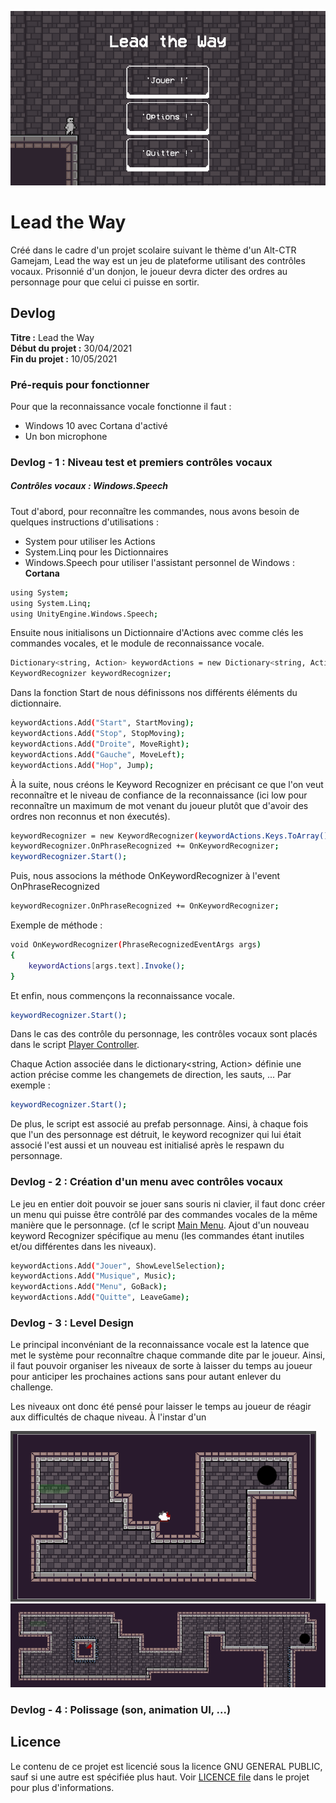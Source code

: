 ![Main](Main.png)

# Lead the Way

Créé dans le cadre d'un projet scolaire suivant le thème d'un Alt-CTR Gamejam, Lead the way est un jeu de plateforme utilisant des contrôles vocaux. Prisonnié d'un donjon, le joueur devra dicter des ordres au personnage pour que celui ci puisse en sortir.

## Devlog

**Titre :**   Lead the Way <br />
**Début du projet :** 30/04/2021 <br />
**Fin du projet :** 10/05/2021

### Pré-requis pour fonctionner

Pour que la reconnaissance vocale fonctionne il faut :
- Windows 10 avec Cortana d'activé
- Un bon microphone

### Devlog - 1 : Niveau test et premiers contrôles vocaux


##### Contrôles vocaux : Windows.Speech

Tout d'abord, pour reconnaître les commandes, nous avons besoin de quelques instructions d'utilisations :
- System pour utiliser les Actions
- System.Linq pour les Dictionnaires
- Windows.Speech pour utiliser l'assistant personnel de Windows : **Cortana**

```bash
using System;
using System.Linq;
using UnityEngine.Windows.Speech;
```

Ensuite nous initialisons un Dictionnaire d'Actions avec comme clés les commandes vocales, et le module de reconnaissance vocale.

```bash
Dictionary<string, Action> keywordActions = new Dictionary<string, Action>();
KeywordRecognizer keywordRecognizer;
```

Dans la fonction Start de nous définissons nos différents éléments du dictionnaire.

```bash
keywordActions.Add("Start", StartMoving);
keywordActions.Add("Stop", StopMoving);
keywordActions.Add("Droite", MoveRight);
keywordActions.Add("Gauche", MoveLeft);
keywordActions.Add("Hop", Jump);
```

À la suite, nous créons le Keyword Recognizer en précisant ce que l'on veut reconnaître et le niveau de confiance de la reconnaissance (ici low pour reconnaître un maximum de mot venant du joueur plutôt que d'avoir des ordres non reconnus et non éxecutés).

```bash
keywordRecognizer = new KeywordRecognizer(keywordActions.Keys.ToArray(), ConfidenceLevel.Low);
keywordRecognizer.OnPhraseRecognized += OnKeywordRecognizer;
keywordRecognizer.Start();
```

Puis, nous associons la méthode OnKeywordRecognizer à l'event OnPhraseRecognized

```bash
keywordRecognizer.OnPhraseRecognized += OnKeywordRecognizer;
```
Exemple de méthode :

```bash
void OnKeywordRecognizer(PhraseRecognizedEventArgs args)
{
    keywordActions[args.text].Invoke();
}
```

Et enfin, nous commençons la reconnaissance vocale.

```bash
keywordRecognizer.Start();
```

Dans le cas des contrôle du personnage, les contrôles vocaux sont placés dans le script [Player Controller](https://github.com/Arthur-bot/Lead-the-way/blob/main/LICENSE).

Chaque Action associée dans le dictionary<string, Action> définie une action précise comme les changemets de direction, les sauts, ...
Par exemple :

```bash
keywordRecognizer.Start();
```

De plus, le script est associé au prefab personnage. Ainsi, à chaque fois que l'un des personnage est détruit, le keyword recognizer qui lui était associé l'est aussi et un nouveau est initialisé après le respawn du personnage.

### Devlog - 2 : Création d'un menu avec contrôles vocaux

Le jeu en entier doit pouvoir se jouer sans souris ni clavier, il faut donc créer un menu qui puisse être contrôlé par des commandes vocales de la même manière que le personnage. (cf le script [Main Menu](https://github.com/Arthur-bot/Lead-the-way/blob/main/Lead%20the%20Way/Assets/Script/MainMenu.cs).
Ajout d'un nouveau keyword Recognizer spécifique au menu (les commandes étant inutiles et/ou différentes dans les niveaux).

```bash
keywordActions.Add("Jouer", ShowLevelSelection);
keywordActions.Add("Musique", Music);
keywordActions.Add("Menu", GoBack);
keywordActions.Add("Quitte", LeaveGame);
```

### Devlog - 3 : Level Design

Le principal inconvéniant de la reconnaissance vocale est la latence que met le système pour reconnaître chaque commande dite par le joueur. Ainsi, il faut pouvoir organiser les niveaux de sorte à laisser du temps au joueur pour anticiper les prochaines actions sans pour autant enlever du challenge.

Les niveaux ont donc été pensé pour laisser le temps au joueur de réagir aux difficultés de chaque niveau. À l'instar d'un 

![Example1](Example1.png)
![Example2](Example2.png)

### Devlog - 4 : Polissage (son, animation UI, ...)

## Licence
Le contenu de ce projet est licencié sous la licence  GNU GENERAL PUBLIC, sauf si une autre est spécifiée plus haut. Voir [LICENCE file](https://github.com/Arthur-bot/Lead-the-way/blob/main/LICENSE) dans le projet pour plus d'informations.
